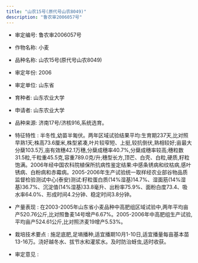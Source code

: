 ```yaml
---
title: "山农15号(原代号山农8049)"
description: "鲁农审2006057号"
---
```

* 审定编号:  鲁农审2006057号

*  作物名称:  小麦

*  品种名称:  山农15号(原代号山农8049)

*  审定年份:  2006

*  审定单位:  山东省

* 育种者:  山东农业大学

*  申请者:  山东农业大学

*  品种来源:  济南17号/济核916,系统选育。

*  特征特性 : 
半冬性,幼苗半匍伏。两年区域试验结果平均:生育期237天,比对照早熟1天;株高73.6厘米,株型紧凑,叶片较窄短、上挺,较抗倒伏,熟相较好;亩最大分蘖103.5万,亩有效穗42.1万穗,分蘖成穗率40.7%,分蘖成穗率较高;穗粒数31.5粒,千粒重45.5克,容重789.0克/升;穗型长方,顶芒、白壳、白粒,硬质,籽粒饱满。2006年经中国农科院植保所抗病性鉴定结果:中感条锈病和纹枯病,感叶锈病、白粉病和赤霉病。2005-2006年生产试验统一取样经农业部谷物品质监督检验测试中心(泰安)测试:籽粒蛋白质(14%湿基)14.7%、湿面筋(14%湿基)36.7%、沉淀值(14%湿基)33.8毫升、出粉率75.9%、面粉白度73.4、吸水率64.0%、形成时间4.2分钟、稳定时间3.8分钟。
 
*  产量表现 : 
在2003-2005年山东省小麦品种中高肥组区域试验中,两年平均亩产520.76公斤,比对照鲁麦14号增产6.67%。2005-2006年中高肥组生产试验,平均亩产524.61公斤,比对照济麦19增产5.53%。

*  栽培技术要点 : 
施足底肥,足墒播种,适宜播期10月1-10日,适宜播量每亩基本苗13-16万。浇好越冬水、拔节水和灌浆水。及时防治蚜虫,适时收获。

*  审定意见 : 

